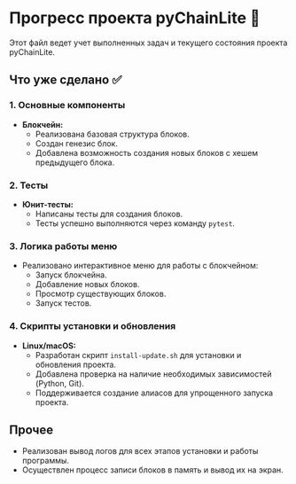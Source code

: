 # Прогресс проекта pyChainLite 🚀

Этот файл ведет учет выполненных задач и текущего состояния проекта pyChainLite.

## Что уже сделано ✅

### 1. Основные компоненты
- **Блокчейн:**
  - Реализована базовая структура блоков.
  - Создан генезис блок.
  - Добавлена возможность создания новых блоков с хешем предыдущего блока.
  
### 2. Тесты
- **Юнит-тесты:**
  - Написаны тесты для создания блоков.
  - Тесты успешно выполняются через команду `pytest`.

### 3. Логика работы меню
- Реализовано интерактивное меню для работы с блокчейном:
  - Запуск блокчейна.
  - Добавление новых блоков.
  - Просмотр существующих блоков.
  - Запуск тестов.
  
### 4. Скрипты установки и обновления
- **Linux/macOS:**
  - Разработан скрипт `install-update.sh` для установки и обновления проекта.
  - Добавлена проверка на наличие необходимых зависимостей (Python, Git).
  - Поддерживается создание алиасов для упрощенного запуска проекта.

## Прочее
- Реализован вывод логов для всех этапов установки и работы программы.
- Осуществлен процесс записи блоков в память и вывод их на экран.
